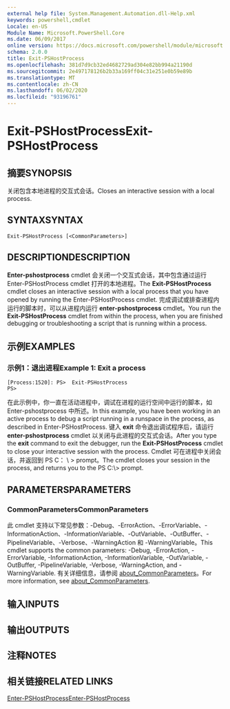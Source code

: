 ```yaml
---
external help file: System.Management.Automation.dll-Help.xml
keywords: powershell,cmdlet
Locale: en-US
Module Name: Microsoft.PowerShell.Core
ms.date: 06/09/2017
online version: https://docs.microsoft.com/powershell/module/microsoft.powershell.core/exit-pshostprocess?view=powershell-7&WT.mc_id=ps-gethelp
schema: 2.0.0
title: Exit-PSHostProcess
ms.openlocfilehash: 381d7d9cb32ed4682729ad304e82bb994a21190d
ms.sourcegitcommit: 2e497178126b2b33a169ff04c31e251e0b59e89b
ms.translationtype: MT
ms.contentlocale: zh-CN
ms.lasthandoff: 06/02/2020
ms.locfileid: "93196761"
---
```

# <span data-ttu-id="e8181-103">Exit-PSHostProcess</span><span class="sxs-lookup"><span data-stu-id="e8181-103">Exit-PSHostProcess</span></span>

## <span data-ttu-id="e8181-104">摘要</span><span class="sxs-lookup"><span data-stu-id="e8181-104">SYNOPSIS</span></span>
<span data-ttu-id="e8181-105">关闭包含本地进程的交互式会话。</span><span class="sxs-lookup"><span data-stu-id="e8181-105">Closes an interactive session with a local process.</span></span>

## <span data-ttu-id="e8181-106">SYNTAX</span><span class="sxs-lookup"><span data-stu-id="e8181-106">SYNTAX</span></span>

```
Exit-PSHostProcess [<CommonParameters>]
```

## <span data-ttu-id="e8181-107">DESCRIPTION</span><span class="sxs-lookup"><span data-stu-id="e8181-107">DESCRIPTION</span></span>

<span data-ttu-id="e8181-108">**Enter-pshostprocess** cmdlet 会关闭一个交互式会话，其中包含通过运行 Enter-PSHostProcess cmdlet 打开的本地进程。</span><span class="sxs-lookup"><span data-stu-id="e8181-108">The **Exit-PSHostProcess** cmdlet closes an interactive session with a local process that you have opened by running the Enter-PSHostProcess cmdlet.</span></span> <span data-ttu-id="e8181-109">完成调试或排查进程内运行的脚本时，可以从进程内运行 **enter-pshostprocess** cmdlet。</span><span class="sxs-lookup"><span data-stu-id="e8181-109">You run the **Exit-PSHostProcess** cmdlet from within the process, when you are finished debugging or troubleshooting a script that is running within a process.</span></span>

## <span data-ttu-id="e8181-110">示例</span><span class="sxs-lookup"><span data-stu-id="e8181-110">EXAMPLES</span></span>

### <span data-ttu-id="e8181-111">示例1：退出进程</span><span class="sxs-lookup"><span data-stu-id="e8181-111">Example 1: Exit a process</span></span>

```
[Process:1520]: PS>  Exit-PSHostProcess
PS>
```

<span data-ttu-id="e8181-112">在此示例中，你一直在活动进程中，调试在进程的运行空间中运行的脚本，如 Enter-pshostprocess 中所述。</span><span class="sxs-lookup"><span data-stu-id="e8181-112">In this example, you have been working in an active process to debug a script running in a runspace in the process, as described in Enter-PSHostProcess.</span></span> <span data-ttu-id="e8181-113">键入 **exit** 命令退出调试程序后，请运行 **enter-pshostprocess** cmdlet 以关闭与此进程的交互式会话。</span><span class="sxs-lookup"><span data-stu-id="e8181-113">After you type the **exit** command to exit the debugger, run the **Exit-PSHostProcess** cmdlet to close your interactive session with the process.</span></span>
<span data-ttu-id="e8181-114">Cmdlet 可在进程中关闭会话，并返回到 PS C： \\ \> prompt。</span><span class="sxs-lookup"><span data-stu-id="e8181-114">The cmdlet closes your session in the process, and returns you to the PS C:\\\> prompt.</span></span>

## <span data-ttu-id="e8181-115">PARAMETERS</span><span class="sxs-lookup"><span data-stu-id="e8181-115">PARAMETERS</span></span>

### <span data-ttu-id="e8181-116">CommonParameters</span><span class="sxs-lookup"><span data-stu-id="e8181-116">CommonParameters</span></span>

<span data-ttu-id="e8181-117">此 cmdlet 支持以下常见参数：-Debug、-ErrorAction、-ErrorVariable、-InformationAction、-InformationVariable、-OutVariable、-OutBuffer、-PipelineVariable、-Verbose、-WarningAction 和 -WarningVariable。</span><span class="sxs-lookup"><span data-stu-id="e8181-117">This cmdlet supports the common parameters: -Debug, -ErrorAction, -ErrorVariable, -InformationAction, -InformationVariable, -OutVariable, -OutBuffer, -PipelineVariable, -Verbose, -WarningAction, and -WarningVariable.</span></span> <span data-ttu-id="e8181-118">有关详细信息，请参阅 [about_CommonParameters](https://go.microsoft.com/fwlink/?LinkID=113216)。</span><span class="sxs-lookup"><span data-stu-id="e8181-118">For more information, see [about_CommonParameters](https://go.microsoft.com/fwlink/?LinkID=113216).</span></span>

## <span data-ttu-id="e8181-119">输入</span><span class="sxs-lookup"><span data-stu-id="e8181-119">INPUTS</span></span>

## <span data-ttu-id="e8181-120">输出</span><span class="sxs-lookup"><span data-stu-id="e8181-120">OUTPUTS</span></span>

## <span data-ttu-id="e8181-121">注释</span><span class="sxs-lookup"><span data-stu-id="e8181-121">NOTES</span></span>

## <span data-ttu-id="e8181-122">相关链接</span><span class="sxs-lookup"><span data-stu-id="e8181-122">RELATED LINKS</span></span>

[<span data-ttu-id="e8181-123">Enter-PSHostProcess</span><span class="sxs-lookup"><span data-stu-id="e8181-123">Enter-PSHostProcess</span></span>](Enter-PSHostProcess.md)
